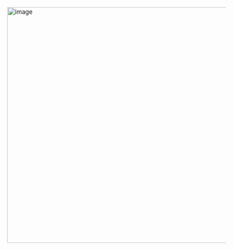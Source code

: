 <img width="947" height="545" alt="image" src="https://github.com/user-attachments/assets/6bc443b1-fa98-40a3-a49f-22f7e2c75c46" />
